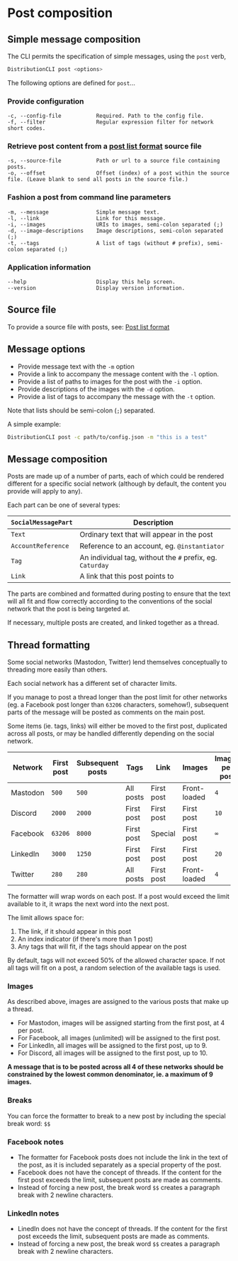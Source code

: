 # Post composition

## Simple message composition

The CLI permits the specification of simple messages, using the `post` verb,

```bash
DistributionCLI post <options>
```

The following options are defined for `post`...

### Provide configuration

```text
-c, --config-file           Required. Path to the config file.
-f, --filter                Regular expression filter for network short codes.
```

### Retrieve post content from a [post list format](post-list-format.md) source file

```text
-s, --source-file           Path or url to a source file containing posts.
-o, --offset                Offset (index) of a post within the source file. (Leave blank to send all posts in the source file.)
```

### Fashion a post from command line parameters

```text
-m, --message               Simple message text.
-l, --link                  Link for this message.
-i, --images                URIs to images, semi-colon separated (;)
-d, --image-descriptions    Image descriptions, semi-colon separated (;)
-t, --tags                  A list of tags (without # prefix), semi-colon separated (;)
```

### Application information

```text
--help                      Display this help screen.
--version                   Display version information.
```

## Source file

To provide a source file with posts, see: [Post list format](post-list-format.md)

## Message options

* Provide message text with the `-m` option
* Provide a link to accompany the message content with the `-l` option.
* Provide a list of paths to images for the post with the `-i` option.
* Provide descriptions of the images with the `-d` option.
* Provide a list of tags to accompany the message with the `-t` option.

Note that lists should be semi-colon (`;`) separated.

A simple example:

```bash
DistributionCLI post -c path/to/config.json -m "this is a test"
```

## Message composition

Posts are made up of a number of parts, each of which could be rendered different for a specific social network (although by default, the content you provide will apply to any).

Each part can be one of several types:

| `SocialMessagePart` | Description |
|-|-|
| `Text` | Ordinary text that will appear in the post |
| `AccountReference` | Reference to an account, eg. `@instantiator` |
| `Tag` | An individual tag, without the `#` prefix, eg. `Caturday` |
| `Link` | A link that this post points to |

The parts are combined and formatted during posting to ensure that the text will all fit and flow correctly according to the conventions of the social network that the post is being targeted at.

If necessary, multiple posts are created, and linked together as a thread.

## Thread formatting

Some social networks (Mastodon, Twitter) lend themselves conceptually to threading more easily than others.

Each social network has a different set of character limits.

If you manage to post a thread longer than the post limit for other networks (eg. a Facebook post longer than `63206` characters, somehow!), subsequent parts of the message will be posted as comments on the main post.

Some items (ie. tags, links) will either be moved to the first post, duplicated across all posts, or may be handled differently depending on the social network.

| Network | First post | Subsequent posts | Tags | Link | Images | Images per post | Image size limit |
|-|-|-|-|-|-|-|-|
| Mastodon | `500` | `500` | All posts | First post | Front-loaded | `4` | TBC |
| Discord | `2000` | `2000` | First post | First post |  First post | `10` | TBC |
| Facebook | `63206` | `8000` | First post | Special | First post | `∞` |`10Mb` |
| LinkedIn | `3000` | `1250` | First post | First post | First post | `20` | TBC |
| Twitter | `280` | `280` | All posts | First post | Front-loaded | `4` | TBC |

The formatter will wrap words on each post. If a post would exceed the limit available to it, it wraps the next word into the next post.

The limit allows space for:

1. The link, if it should appear in this post
1. An index indicator (if there's more than 1 post)
1. Any tags that will fit, if the tags should appear on the post

By default, tags will not exceed 50% of the allowed character space. If not all tags will fit on a post, a random selection of the available tags is used.

### Images

As described above, images are assigned to the various posts that make up a thread.

* For Mastodon, images will be assigned starting from the first post, at 4 per post.
* For Facebook, all images (unlimited) will be assigned to the first post.
* For LinkedIn, all images will be assigned to the first post, up to 9.
* For Discord, all images will be assigned to the first post, up to 10.

**A message that is to be posted across all 4 of these networks should be constrained by the lowest common denominator, ie. a maximum of 9 images.**

### Breaks

You can force the formatter to break to a new post by including the special break word: `$$`

### Facebook notes

* The formatter for Facebook posts does not include the link in the text of the post, as it is included separately as a special property of the post.
* Facebook does not have the concept of threads. If the content for the first post exceeds the limit, subsequent posts are made as comments.
* Instead of forcing a new post, the break word `$$` creates a paragraph break with 2 newline characters.

### LinkedIn notes

* LinedIn does not have the concept of threads. If the content for the first post exceeds the limit, subsequent posts are made as comments.
* Instead of forcing a new post, the break word `$$` creates a paragraph break with 2 newline characters.
